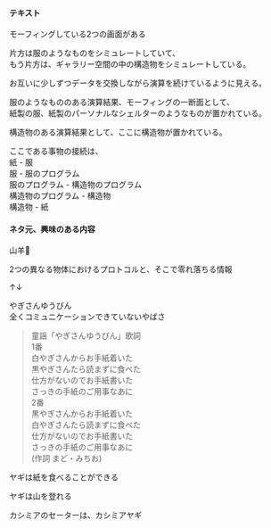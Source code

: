 #### テキスト


モーフィングしている2つの画面がある  

片方は服のようなものをシミュレートしていて、  
もう片方は、ギャラリー空間の中の構造物をシミュレートしている。  

お互いに少しずつデータを交換しながら演算を続けているように見える。  

服のようなもののある演算結果、モーフィングの一断面として、  
紙製の服、紙製のパーソナルなシェルターのようなものが置かれている。  

構造物のある演算結果として、ここに構造物が置かれている。  

ここである事物の接続は、  
紙 - 服  
服 - 服のプログラム  
服のプログラム - 構造物のプログラム  
構造物のプログラム - 構造物  
構造物 - 紙  



#### ネタ元、興味のある内容  

山羊🐐  

2つの異なる物体におけるプロトコルと、そこで零れ落ちる情報  

↑↓

やぎさんゆうびん  
全くコミュニケーションできていないやばさ  

>童謡「やぎさんゆうびん」歌詞  
1番  
白やぎさんからお手紙着いた  
黒やぎさんたら読まずに食べた  
仕方がないのでお手紙書いた  
さっきの手紙のご用事なあに  
2番  
黒やぎさんからお手紙着いた  
白やぎさんたら読まずに食べた  
仕方がないのでお手紙書いた  
さっきの手紙のご用事なあに  
(作詞 まど・みちお)  


ヤギは紙を食べることができる  

ヤギは山を登れる  

カシミアのセーターは、カシミアヤギ  


